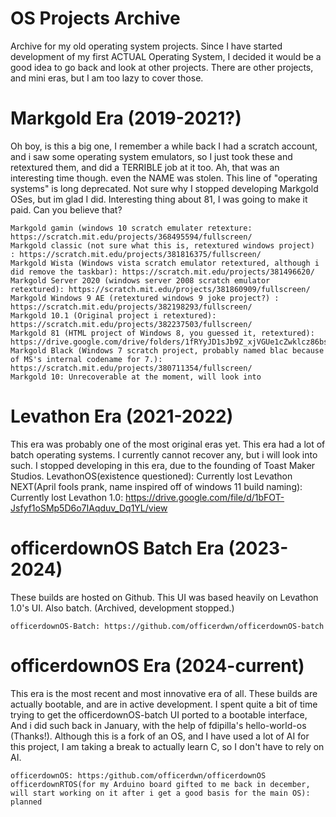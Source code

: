 # OS Projects Archive
Archive for my old operating system projects.
Since I have started development of my first ACTUAL Operating System, I decided it would be a good idea to go back and look at other projects.
There are other projects, and mini eras, but I am too lazy to cover those.
# Markgold Era (2019-2021?)
Oh boy, is this a big one, I remember a while back I had a scratch account, and i saw some operating system emulators, so I just took these and retextured them, and did a TERRIBLE job at it too.
Ah, that was an interesting time though. even the NAME was stolen. This line of "operating systems" is long deprecated. Not sure why I stopped developing Markgold OSes, but im glad I did.
Interesting thing about 81, I was going to make it paid. Can you believe that?

	Markgold gamin (windows 10 scratch emulater retexture: https://scratch.mit.edu/projects/368495594/fullscreen/
	Markgold classic (not sure what this is, retextured windows project)  : https://scratch.mit.edu/projects/381816375/fullscreen/
 	Markgold Wista (Windows vista scratch emulator retextured, although i did remove the taskbar): https://scratch.mit.edu/projects/381496620/
  	Markgold Server 2020 (windows server 2008 scratch emulator retextured): https://scratch.mit.edu/projects/381860909/fullscreen/
	Markgold Windows 9 AE (retextured windows 9 joke project?) : https://scratch.mit.edu/projects/382198293/fullscreen/
 	Markgold 10.1 (Original project i retextured): https://scratch.mit.edu/projects/382237503/fullscreen/
  	Markgold 81 (HTML project of Windows 8, you guessed it, retextured): https://drive.google.com/drive/folders/1fRYyJD1sJb9Z_xjVGUe1cZwklcz86bsv
	Markgold Black (Windows 7 scratch project, probably named blac because of MS's internal codename for 7.): https://scratch.mit.edu/projects/380711354/fullscreen/
 	Markgold 10: Unrecoverable at the moment, will look into
# Levathon Era (2021-2022)
This era was probably one of the most original eras yet. This era had a lot of batch operating systems. 
I currently cannot recover any, but i will look into such. I stopped developing in this era, due to the founding of Toast Maker Studios. 
  	LevathonOS(existence questioned): Currently lost
   	Levathon NEXT(April fools prank, name inspired off of windows 11 build naming): Currently lost
   	Levathon 1.0: https://drive.google.com/file/d/1bFOT-Jsfyf1oSMp5D6o7IAqduv_Dq1YL/view
# officerdownOS Batch Era (2023-2024)
These builds are hosted on Github. This UI was based heavily on Levathon 1.0's UI. Also batch. (Archived, development stopped.)

  	officerdownOS-Batch: https://github.com/officerdwn/officerdownOS-batch
# officerdownOS Era (2024-current)
This era is the most recent and most innovative era of all. These builds are actually bootable, and are in active development.
I spent quite a bit of time trying to get the officerdownOS-batch UI ported to a bootable interface, And i did such back in January, with the help of fdipilla's hello-world-os (Thanks!).
Although this is a fork of an OS, and I have used a lot of AI for this project, I am taking a break to actually learn C, so I don't have to rely on AI.

	officerdownOS: https:/github.com/officerdwn/officerdownOS
 	officerdownRTOS(for my Arduino board gifted to me back in december, will start working on it after i get a good basis for the main OS): planned
  
   
  	
  	


